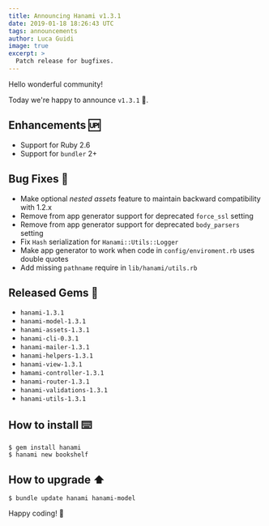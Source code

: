 ```yaml
---
title: Announcing Hanami v1.3.1
date: 2019-01-18 18:26:43 UTC
tags: announcements
author: Luca Guidi
image: true
excerpt: >
  Patch release for bugfixes.
---
```


Hello wonderful community!

Today we're happy to announce `v1.3.1` 🙌.

## Enhancements 🆙

  * Support for Ruby 2.6
  * Support for `bundler` 2+

## Bug Fixes 🐞

  * Make optional _nested assets_ feature to maintain backward compatibility with 1.2.x
  * Remove from app generator support for deprecated `force_ssl` setting
  * Remove from app generator support for deprecated `body_parsers` setting
  * Fix `Hash` serialization for `Hanami::Utils::Logger`
  * Make app generator to work when code in `config/enviroment.rb` uses double quotes
  * Add missing `pathname` require in `lib/hanami/utils.rb`

## Released Gems 💎

  * `hanami-1.3.1`
  * `hanami-model-1.3.1`
  * `hanami-assets-1.3.1`
  * `hanami-cli-0.3.1`
  * `hanami-mailer-1.3.1`
  * `hanami-helpers-1.3.1`
  * `hanami-view-1.3.1`
  * `hamami-controller-1.3.1`
  * `hanami-router-1.3.1`
  * `hanami-validations-1.3.1`
  * `hanami-utils-1.3.1`

## How to install ⌨️

```shell
$ gem install hanami
$ hanami new bookshelf
```

## How to upgrade ⬆

```shell
$ bundle update hanami hanami-model
```

Happy coding! 🌸
